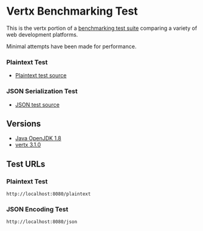 # Vertx Benchmarking Test

This is the vertx portion of a [benchmarking test suite](../) comparing a variety of web development platforms.

Minimal attempts have been made for performance. 

### Plaintext Test

* [Plaintext test source](WebServer.java)

### JSON Serialization Test

* [JSON test source](WebServer.java)


## Versions

* [Java OpenJDK 1.8](http://openjdk.java.net/)
* [vertx 3.1.0](http://vertx.io/)

## Test URLs

### Plaintext Test

    http://localhost:8080/plaintext

### JSON Encoding Test

    http://localhost:8080/json
